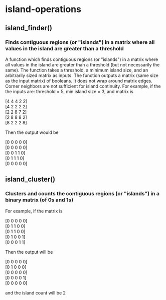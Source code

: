 # island-operations
## island_finder()
### Finds contiguous regions (or "islands") in a matrix where all values in the island are greater than a threshold

A function which finds contiguous regions (or "islands") in a matrix where 
all values in the island are greater than a threshold 
(but not necessarily the same). The function takes a threshold, 
a minimum island size, and an arbitrarily sized matrix as inputs. 
The function outputs a matrix (same size as the input matrix) 
of booleans. It does not wrap around matrix edges. Corner neighbors are 
not sufficient for island continuity. For example, if the the inputs 
are: threshold = 5, min island size = 3, and matrix is

[4 4 4 2 2]\
[4 2 2 2 2]\
[2 2 8 7 2]\
[2 8 8 8 2]\
[8 2 2 2 8]


Then the output would be

[0 0 0 0 0]\
[0 0 0 0 0]\
[0 0 1 1 0]\
[0 1 1 1 0]\
[0 0 0 0 0]

## island_cluster()
### Clusters and counts the contiguous regions (or "islands") in a binary matrix (of 0s and 1s)

For example, if the matrix is

[0 0 0 0 0]\
[0 1 1 0 0]\
[0 1 1 0 0]\
[0 1 0 0 1]\
[0 0 0 1 1]

Then the output will be

[0 0 0 0 0]\
[0 1 0 0 0]\
[0 0 0 0 0]\
[0 0 0 0 1]\
[0 0 0 0 0]

and the island count will be 2
